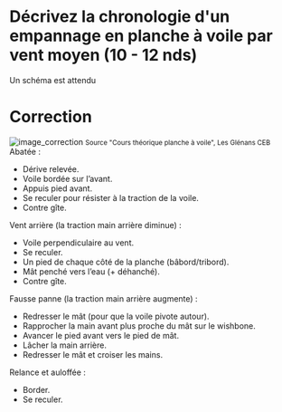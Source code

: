 ﻿# Décrivez la chronologie d'un empannage en planche à voile par vent moyen (10 - 12 nds)
Un schéma est attendu

# Correction

![image_correction](./images/empannage.png)
<small>Source "Cours théorique planche à voile", Les Glénans CEB </small>
Abatée :

- Dérive relevée.
- Voile bordée sur l’avant.
- Appuis pied avant.
- Se reculer pour résister à la traction de la voile.
- Contre gîte.

Vent arrière (la traction main arrière diminue) :

- Voile perpendiculaire au vent.
- Se reculer.
- Un pied de chaque côté de la planche (bâbord/tribord).
- Mât penché vers l’eau (+ déhanché).
- Contre gîte.

Fausse panne (la traction main arrière augmente) :

- Redresser le mât (pour que la voile pivote autour).
- Rapprocher la main avant plus proche du mât sur le wishbone.
- Avancer le pied avant vers le pied de mât.
- Lâcher la main arrière.
- Redresser le mât et croiser les mains.

Relance et auloffée :

- Border.
- Se reculer.
